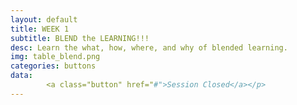 ```yaml
---
layout: default
title: WEEK 1
subtitle: BLEND the LEARNING!!!
desc: Learn the what, how, where, and why of blended learning.
img: table_blend.png
categories: buttons
data: 
        <a class="button" href="#">Session Closed</a></p>
---
```

